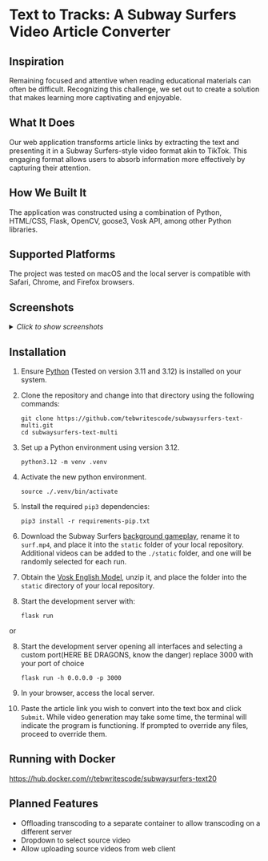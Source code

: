 # Text to Tracks: A Subway Surfers Video Article Converter

## Inspiration
Remaining focused and attentive when reading educational materials can often be difficult. Recognizing this challenge, we set out to create a solution that makes learning more captivating and enjoyable.

## What It Does
Our web application transforms article links by extracting the text and presenting it in a Subway Surfers-style video format akin to TikTok. This engaging format allows users to absorb information more effectively by capturing their attention.

## How We Built It
The application was constructed using a combination of Python, HTML/CSS, Flask, OpenCV, goose3, Vosk API, among other Python libraries.

## Supported Platforms
The project was tested on macOS and the local server is compatible with Safari, Chrome, and Firefox browsers.

## Screenshots

<details>
  <summary><i>Click to show screenshots</i></summary>

![Generate](https://teb.codes/2-Code/Docker/Subway-Surfers/Screenshot_2025-07-12_at_5.17.25_PM.png)
![Link](https://teb.codes/2-Code/Docker/Subway-Surfers/Screenshot_2025-07-12_at_9.14.47_PM.png)
![Progress Bar](https://teb.codes/2-Code/Docker/Subway-Surfers/Screenshot_2025-07-12_at_9.11.06_PM.png)
![View Current 1](https://teb.codes/2-Code/Docker/Subway-Surfers/Screenshot_2025-07-12_at_9.12.03_PM.png)
![View Current 2](https://teb.codes/2-Code/Docker/Subway-Surfers/Screenshot_2025-07-12_at_5.17.41_PM.png)
![Browse](https://teb.codes/2-Code/Docker/Subway-Surfers/Screenshot_2025-07-12_at_9.29.02_PM.png)

</details>

## Installation

1. Ensure [Python](https://www.python.org/) (Tested on version 3.11 and 3.12) is installed on your system.

2. Clone the repository and change into that directory using the following commands:
   ```
   git clone https://github.com/tebwritescode/subwaysurfers-text-multi.git
   cd subwaysurfers-text-multi
   ```

3. Set up a Python environment using version 3.12.
   ```
   python3.12 -m venv .venv
   ```
4. Activate the new python environment.
   ```
   source ./.venv/bin/activate
   ```
5. Install the required `pip3` dependencies:
   ```
   pip3 install -r requirements-pip.txt
   ```

6. Download the Subway Surfers [background gameplay](https://drive.google.com/file/d/1ZyFZKIB1HiZM_XDQPRRiiAIvU4sgl10k/view?usp=drive_link), rename it to `surf.mp4`, and place it into the `static` folder of your local repository. Additional videos can be added to the `./static` folder, and one will be randomly selected for each run.

7. Obtain the [Vosk English Model](https://alphacephei.com/vosk/models/vosk-model-en-us-0.22.zip), unzip it, and place the folder into the `static` directory of your local repository.

8. Start the development server with:
   ```
   flask run
   ```

or

8. Start the development server opening all interfaces and selecting a custom port(HERE BE DRAGONS, know the danger) replace 3000 with your port of choice
   ```
   flask run -h 0.0.0.0 -p 3000
   ```

9. In your browser, access the local server.

10. Paste the article link you wish to convert into the text box and click `Submit`. While video generation may take some time, the terminal will indicate the program is functioning. If prompted to override any files, proceed to override them.

## Running with Docker
https://hub.docker.com/r/tebwritescode/subwaysurfers-text20

## Planned Features
- Offloading transcoding to a separate container to allow transcoding on a different server
- Dropdown to select source video
- Allow uploading source videos from web client
